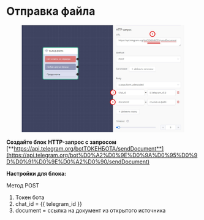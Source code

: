 # Отправка файла

<figure><img src="../.gitbook/assets/Скриншот-14-02-2024 12_04_15.jpg" alt=""><figcaption></figcaption></figure>

**Создайте блок** **HTTP-запрос с запросом** [**https://api.telegram.org/botТОКЕНБОТА/sendDocument**](https://api.telegram.org/bot%D0%A2%D0%9E%D0%9A%D0%95%D0%9D%D0%91%D0%9E%D0%A2%D0%90/sendDocument)

**Настройки для блока:**

Метод POST

1. Токен бота
2. chat\_id = \{{ telegram\_id \}}
3. document = ссылка на документ из открытого источника
